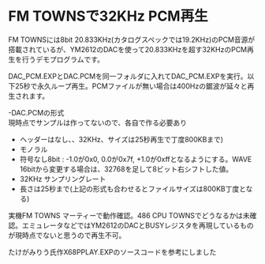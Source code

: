 # FM TOWNSで32KHz PCM再生

FM TOWNSには8bit 20.833KHz(カタログスペックでは19.2KHz)のPCM音源が搭載されているが、YM2612のDACを使って20.833KHzを超す32KHzのPCM再生を行うデモプログラムです。

DAC_PCM.EXPとDAC.PCMを同一フォルダに入れてDAC_PCM.EXPを実行。以下25秒で永久ループ再生。PCMファイルが無い場合は400Hzの鋸波が延々と再生されます。

-DAC.PCMの形式  
現時点でサンプルは作ってないので、各自で作る必要あり  
* ヘッダーはなし、、32KHz、サイズは25秒再生で丁度800KBまで)
* モノラル
* 符号なし8bit : -1.0が0x0, 0.0が0x7f, +1.0が0xffとなるようにする。WAVE 16bitから変更する場合は、32768を足して8ビット右シフトした値。
* 32KHz サンプリングレート
* 長さは25秒まで(上記の形式も合わせるとファイルサイズは800KB丁度となる)
  

実機FM TOWNS マーティーで動作確認。486 CPU TOWNSでどうなるかは未確認。エミュレータなどではYM2612のDACとBUSYレジスタを再現しているものが現時点でないと思うので再生不可。

たけがみりう氏作X68PPLAY.EXPのソースコードを参考にしました
